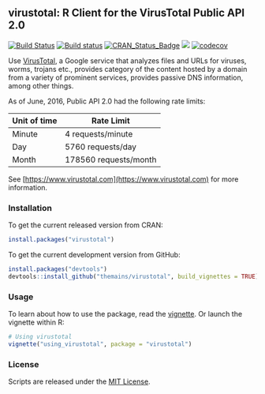 ## virustotal: R Client for the VirusTotal Public API 2.0

[![Build Status](https://travis-ci.org/themains/virustotal.svg?branch=master)](https://travis-ci.org/themains/virustotal)
[![Build status](https://ci.appveyor.com/api/projects/status/5o45rcviuuxtobo7?svg=true)](https://ci.appveyor.com/project/soodoku/virustotal-6owbf)
[![CRAN_Status_Badge](https://www.r-pkg.org/badges/version/virustotal)](https://cran.r-project.org/package=virustotal)
![](https://cranlogs.r-pkg.org/badges/grand-total/virustotal)
[![codecov](https://codecov.io/gh/themains/virustotal/branch/master/graph/badge.svg)](https://app.codecov.io/gh/themains/virustotal)


Use [VirusTotal](http://www.virustotal.com), a Google service that analyzes files and URLs for viruses, worms, trojans etc., provides category of the content hosted by a domain from a variety of prominent services, provides passive DNS information, among other things. 

As of June, 2016, Public API 2.0 had the following rate limits:

|  Unit of time | Rate Limit            |
| ------------- | --------------------- |
| Minute        | 4 requests/minute     |
| Day           | 5760 requests/day     |
| Month         | 178560 requests/month |

See [https://www.virustotal.com](https://www.virustotal.com) for more information. 

### Installation

To get the current released version from CRAN:
```r
install.packages("virustotal")
```

To get the current development version from GitHub:

```r
install.packages("devtools")
devtools::install_github("themains/virustotal", build_vignettes = TRUE)
```

### Usage

To learn about how to use the package, read the [vignette](vignettes/using_virustotal.md). Or launch the vignette within R:

```r
# Using virustotal
vignette("using_virustotal", package = "virustotal")
```

### License
Scripts are released under the [MIT License](https://opensource.org/licenses/MIT).
